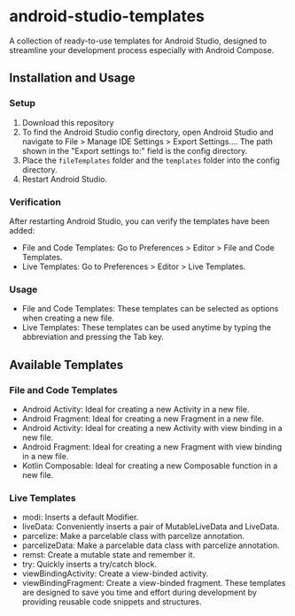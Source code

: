 # android-studio-templates
A collection of ready-to-use templates for Android Studio, designed to streamline your development process especially with Android Compose.

## Installation and Usage
### Setup 
1. Download this repository
2. To find the Android Studio config directory, open Android Studio and navigate to File > Manage IDE Settings > Export Settings.... The path shown in the "Export settings to:" field is the config directory.
3. Place the `fileTemplates` folder and the `templates` folder into the config directory.
4. Restart Android Studio.
### Verification
After restarting Android Studio, you can verify the templates have been added:
- File and Code Templates: Go to Preferences > Editor > File and Code Templates.
- Live Templates: Go to Preferences > Editor > Live Templates.
### Usage
- File and Code Templates: These templates can be selected as options when creating a new file.
- Live Templates: These templates can be used anytime by typing the abbreviation and pressing the Tab key.
## Available Templates
### File and Code Templates
- Android Activity: Ideal for creating a new Activity in a new file.
- Android Fragment: Ideal for creating a new Fragment in a new file.
- Android Activity: Ideal for creating a new Activity with view binding in a new file.
- Android Fragment: Ideal for creating a new Fragment with view binding in a new file.
- Kotlin Composable: Ideal for creating a new Composable function in a new file.
### Live Templates
- modi: Inserts a default Modifier.
- liveData: Conveniently inserts a pair of MutableLiveData and LiveData.
- parcelize: Make a parcelable class with parcelize annotation.
- parcelizeData: Make a parcelable data class with parcelize annotation.
- remst: Create a mutable state and remember it.
- try: Quickly inserts a try/catch block.
- viewBindingActivity: Create a view-binded activity.
- viewBindingFragment: Create a view-binded fragment.
These templates are designed to save you time and effort during development by providing reusable code snippets and structures.

